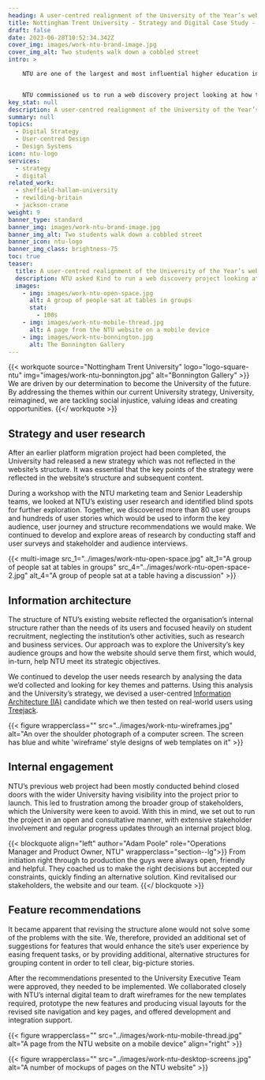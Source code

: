 ```yaml
---
heading: A user-centred realignment of the University of the Year’s website
title: Nottingham Trent University - Strategy and Digital Case Study - Education
draft: false
date: 2023-06-28T10:52:34.342Z
cover_img: images/work-ntu-brand-image.jpg
cover_img_alt: Two students walk down a cobbled street
intro: >

    NTU are one of the largest and most influential higher education institutions in the UK and the second most sustainable university in the world. A university that opens its arms to all, they were the first to sign up to the Government’s social mobility pledge, demonstrating a commitment to improving the prospects of young people from disadvantaged backgrounds.


    NTU commissioned us to run a web discovery project looking at how their primary website should be structured to be more relevant to the needs of the University’s external and internal audiences, while still reflecting NTU strategy, key messages and unique position.
key_stat: null
description: A user-centred realignment of the University of the Year’s website
summary: null
topics:
  - Digital Strategy
  - User-centred Design
  - Design Systems
icon: ntu-logo
services:
  - strategy
  - digital
related_work:
  - sheffield-hallam-university
  - rewilding-britain
  - jackson-crane
weight: 9
banner_type: standard
banner_img: images/work-ntu-brand-image.jpg
banner_img_alt: Two students walk down a cobbled street
banner_icon: ntu-logo
banner_img_class: brightness-75
toc: true
teaser:
  title: A user-centred realignment of the University of the Year’s website
  description: NTU asked Kind to run a web discovery project looking at how their primary website should be structured to be more relevant to the needs of their audiences.
  images:
    - img: images/work-ntu-open-space.jpg
      alt: A group of people sat at tables in groups
      stat:
        - 100s
    - img: images/work-ntu-mobile-thread.jpg
      alt: A page from the NTU website on a mobile device
    - img: images/work-ntu-bonnington.jpg
      alt: The Bonnington Gallery
---
```


{{< workquote source="Nottingham Trent University" logo="logo-square-ntu" img="images/work-ntu-bonnington.jpg" alt="Bonnington Gallery" >}}
We are driven by our determination to become the University of the future. By addressing the themes within our current University strategy, University, reimagined, we are tackling social injustice, valuing ideas and creating opportunities.
{{</ workquote >}}

<!-- Our challenge was to improve the structure and journey for the multitude of user groups that frequent ntu.ac.uk and help them build a website that reflects the wide-ranging activities the University is known for. -->



<!-- Text left -->
<div class="w-full grid grid-cols-12 gap-x-2.5 gap-y-6 lg:gap-6 xl:gap-8">
  <div class="prose col-span-full lg:col-span-8">

  ## Strategy and user research

  After an earlier platform migration project had been completed, the University had released a new strategy which was not reflected in the website’s structure. It was essential that the key points of the strategy were reflected in the website’s structure and subsequent content.

  During a workshop with the NTU marketing team and Senior Leadership teams, we looked at NTU’s existing user research and identified blind spots for further exploration. Together, we discovered more than 80 user groups and hundreds of user stories which would be used to inform the key audience, user journey and structure recommendations we would make. We continued to develop and explore areas of research by conducting staff and user surveys and stakeholder and audience interviews.

  </div>
</div>

{{< multi-image
  src_1="../images/work-ntu-open-space.jpg" alt_1="A group of people sat at tables in groups"
  src_4="../images/work-ntu-open-space-2.jpg" alt_4="A group of people sat at a table having a discussion" >}}



<!-- Text right -->
<div class="w-full grid grid-cols-12 gap-x-2.5 gap-y-6 lg:gap-6 xl:gap-8">
  <div class="prose col-span-full lg:col-span-8 lg:col-start-5">

  ## Information architecture

  The structure of NTU’s existing website reflected the organisation’s internal structure rather than the needs of its users and focused heavily on student recruitment, neglecting the institution’s other activities, such as research and business services. Our approach was to explore the University’s key audience groups and how the website should serve them first, which would, in-turn, help NTU meet its strategic objectives.

  We continued to develop the user needs research by analysing the data we’d collected and looking for key themes and patterns. Using this analysis and the University’s strategy, we devised a user-centred [Information Architecture (IA)](http://www.iainstitute.org/what-is-ia) candidate which we then tested on real-world users using [Treejack](https://www.optimalworkshop.com/treejack).

  </div>
</div>

{{< figure wrapperclass="" src="../images/work-ntu-wireframes.jpg" alt="An over the shoulder photograph of a computer screen. The screen has blue and white 'wireframe' style designs of web templates on it" >}}

<!-- Text left -->
<div class="w-full grid grid-cols-12 gap-x-2.5 gap-y-6 lg:gap-6 xl:gap-8">
  <div class="prose col-span-full lg:col-span-8">

  ## Internal engagement

  NTU’s previous web project had been mostly conducted behind closed doors with the wider University having visibility into the project prior to launch. This led to frustration among the broader group of stakeholders, which the University were keen to avoid. With this in mind, we set out to run the project in an open and consultative manner, with extensive stakeholder involvement and regular progress updates through an internal project blog.

  </div>
</div>

{{< blockquote align="left" author="Adam Poole" role="Operations Manager and Product Owner, NTU" wrapperclass="section--lg">}}
From initiation right through to production the guys were always open, friendly and helpful. They coached us to make the right decisions but accepted our constraints, quickly finding an alternative solution. Kind revitalised our stakeholders, the website and our team.
{{</ blockquote >}}

<!-- Text right -->
<div class="w-full grid grid-cols-12 gap-x-2.5 gap-y-6 lg:gap-6 xl:gap-8">
  <div class="prose col-span-full lg:col-span-8 lg:col-start-5">

  ## Feature recommendations

  It became apparent that revising the structure alone would not solve some of the problems with the site. We, therefore, provided an additional set of suggestions for features that would enhance the site’s user experience by easing frequent tasks, or by providing additional, alternative structures for grouping content in order to tell clear, big-picture stories.

  After the recommendations presented to the University Executive Team were approved, they needed to be implemented. We collaborated closely with NTU’s internal digital team to draft wireframes for the new templates required, prototype the new features and producing visual layouts for the revised site navigation and key pages, and offered development and integration support.

  </div>
</div>

{{< figure wrapperclass="" src="../images/work-ntu-mobile-thread.jpg" alt="A page from the NTU website on a mobile device" align="right" >}}


{{< figure wrapperclass="" src="../images/work-ntu-desktop-screens.jpg" alt="A number of mockups of pages on the NTU website" >}}